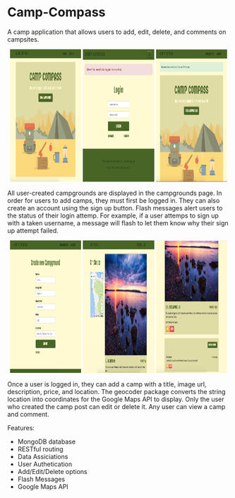 # Camp-Compass
A camp application that allows users to add, edit, delete, and comments on campsites. 

<div align="center">
<img src="https://github.com/LizDominguez/Camp-Compass/blob/master/public/Screenshots/campgrounds-top.png?raw=true" alt="The top of the campgrounds page" width="32%" height="300px" />
<img src="https://github.com/LizDominguez/Camp-Compass/blob/master/public/Screenshots/login.png?raw=true" alt="Login Page" width="32%" height="300px" />
<img src="https://github.com/LizDominguez/Camp-Compass/blob/master/public/Screenshots/login-successful.png?raw=true" alt="Login Successful" width="32%" height="300px" />
</div>

All user-created campgrounds are displayed in the campgrounds page. In order for users to add camps, they must first be logged in. They can also create an account using the sign up button. 
Flash messages alert users to the status of their login attemp. For example, if a user attemps to sign up with a taken username, a message will
flash to let them know why their sign up attempt failed. 

<div align="center">
<img src="https://github.com/LizDominguez/Camp-Compass/blob/master/public/Screenshots/add-camp.png?raw=true" alt="Add Camp form" width="32%" height="300px" />
<img src="https://github.com/LizDominguez/Camp-Compass/blob/master/public/Screenshots/camp-top.png?raw=true" alt="Camp info top" width="32%" height="300px" />
<img src="https://github.com/LizDominguez/Camp-Compass/blob/master/public/Screenshots/camp-bottom.png?raw=true" alt="Camp info Bottom" width="32%" height="300px" />
</div>

Once a user is logged in, they can add a camp with a title, image url, description, price, and location. The geocoder package converts the string location
into coordinates for the Google Maps API to display. Only the user who created the camp post can edit or delete it. 
Any user can view a camp and comment. 


Features:
* MongoDB database
* RESTful routing
* Data Assiciations
* User Authetication
* Add/Edit/Delete options
* Flash Messages
* Google Maps API

